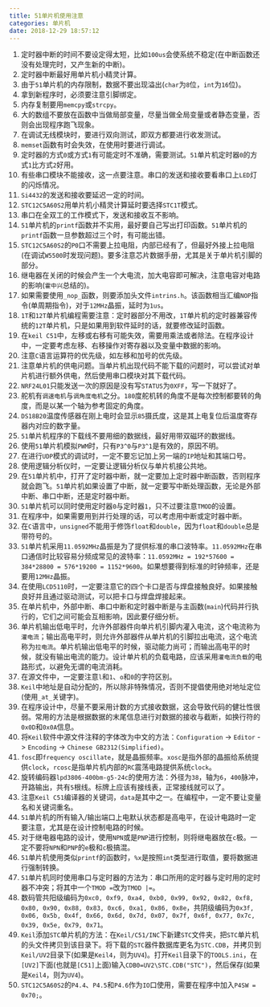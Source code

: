 ```yaml
---
title: 51单片机使用注意
categories: 单片机
date: 2018-12-29 18:57:12
---
```

1. 定时器中断的时间不要设定得太短，比如`100us`会使系统不稳定(在中断函数还没有处理完时，又产生新的中断)。<!--more-->
2. 定时器中断最好用单片机小精灵计算。
3. 由于`51`单片机的内存限制，数据不要出现溢出(`char`为`8`位，`int`为`16`位)。
4. 拿到新程序时，必须要注意引脚绑定。
5. 内存复制要用`memcpy`或`strcpy`。
6. 大的数组不要放在函数中当做局部变量，尽量当做全局变量或者静态变量，否则会出现程序跑飞现象。
7. 在调试无线模块时，要进行双向测试，即双方都要进行收发测试。
8. `memset`函数有时会失效，在使用时要进行调试。
9. 定时器的方式`0`或方式`1`有可能定时不准确，需要测试。`51`单片机定时器`0`的方式`1`比方式`2`好用。
10. 有些串口模块不能接收，这一点要注意。串口的发送和接收要看串口上`LED`灯的闪烁情况。
11. `Si4432`的发送和接收要延迟一定的时间。
12. `STC12C5A60S2`用单片机小精灵计算延时要选择`STC1T`模式。
13. 串口在全双工的工作模式下，发送和接收互不影响。
14. `51`单片机的`printf`函数并不实用，最好要自己写出打印函数。`51`单片机的`printf`函数一旦参数超过三个时，有可能出错。
15. `STC12C5A60S2`的`P0`口不需要上拉电阻，内部已经有了，但最好外接上拉电阻(在调试`W5500`时发现问题)。要多注意芯片数据手册，尤其是关于单片机引脚的部分。
16. 继电器在关闭的时候会产生一个大电流，加大电容即可解决，注意电容对电路的影响(`霍中兴`总结的)。
17. 如果需要使用`_nop_`函数，则要添加头文件`intrins.h`。该函数相当汇编`NOP`指令(单周期指令)，对于`12MHz`晶振，延时为`1us`。
18. `1T`和`12T`单片机编程需要注意：定时器部分不用改，`1T`单片机的定时器兼容传统的`12T`单片机，只是如果用到软件延时的话，就要修改延时函数。
19. 在`keil C51`中，左移或右移有可能失效，需要用乘法或者除法。在程序设计中，一定要考虑左移、右移操作对寄存器以及变量中数据的影响。
20. 注意`C`语言运算符的优先级，如左移和加号的优先级。
21. 注意单片机的供电问题。当单片机出现代码不能下载的问题时，可以尝试对单片机进行额外供电，然后使用串口模块对其下载代码。
22. `NRF24L01`只能发送一次的原因是没有写`STATUS`为`0XFF`，写一下就好了。
23. 舵机有`调速电机`与`调角度电机`之分。`180`度舵机转的角度不是每次控制都要转的角度，而是以某一个轴为参考固定的角度。
24. `DS18B20`温度传感器在刚上电时会显示`85`摄氏度，这是其上电复位后温度寄存器内对应的数字量。
25. `51`单片机程序的下载线不要用细的数据线，最好用带双磁环的数据线。
26. 使用`51`单片机模拟`PWM`时，只有`P3^0`与`P3^1`是有效的，原因不明。
27. 在进行`UDP`模式的调试时，一定不要忘记加上另一端的`IP`地址和其端口号。
28. 使用逻辑分析仪时，一定要让逻辑分析仪与单片机接公共地。
29. 在`51`单片机中，打开了定时器中断，就一定要加上定时器中断函数，否则程序就会跑飞。`51`单片机如果设置了中断，就一定要写中断处理函数，无论是外部中断、串口中断，还是定时器中断。
30. `51`单片机可以同时使用定时器`0`与定时器`1`，只不过要注意`TMOD`的设置。
31. 在程序中，如果需要用到并行处理的话，可以考虑用中断或定时器中断。
32. 在`C`语言中，`unsigned`不能用于修饰`float`和`double`，因为`float`和`double`总是带符号的。
33. `51`单片机采用`11.0592MHz`晶振是为了提供标准的串口波特率。`11.0592MHz`在串口通信时比较容易分频成常见的波特率：`11.0592MHz = 192*57600 = 384*28800 = 576*19200 = 1152*9600`。如果想要得到标准的时钟频率，还是要用`12MHz`晶振。
34. 在使用`LCD5110`时，一定要注意它的四个卡口是否与焊盘接触良好。如果接触良好并且通过驱动测试，可以把卡口与焊盘焊接起来。
35. 在单片机中，外部中断、串口中断和定时器中断是与主函数(`main`)代码并行执行的，它们之间可能会互相影响，因此要仔细分析。
36. 单片机输出低电平时，允许外部器件向单片机引脚内灌入电流，这个电流称为`灌电流`；输出高电平时，则允许外部器件从单片机的引脚拉出电流，这个电流称为`拉电流`。单片机输出低电平的时候，驱动能力尚可；而输出高电平的时候，就没有输出电流的能力。设计单片机的负载电路，应该采用`灌电流负载`的电路形式，以避免无谓的电流消耗。
37. 在源文件中，一定要注意`l`和`1`、`o`和`0`的字符区别。
38. `Keil`中地址是自动分配的，所以除非特殊情况，否则不提倡使用绝对地址定位(使用`_at_`关键字)。
39. 在程序设计中，尽量不要采用计数的方式接收数据，这会导致代码的健壮性很弱。常用的方法是根据数据的末尾信息进行对数据的接收与截断，如换行符的`0x0D`和`0x0A`信息。
40. 将`Keil`软件中源文件注释的字体改为中文的方法：`Configuration` -> `Editor` -> `Encoding` -> `Chinese GB2312(Simplified)`。
41. `fosc`即`frequency oscillate`，就是晶振频率。`xosc`是指外部的晶振给系统提供`clock`，`rcosc`是指单片机内部的`RC`震荡电路提供系统`clock`。
42. 旋转编码器`lpd3806-400bm-g5-24c`的使用方法：外径为`38`，轴为`6`，`400`脉冲，开路输出，共有`5`根线。标牌上应该有接线表，正常接线就可以了。
43. 注意`Keil C51`编译器的关键词，`data`是其中之一。在编程中，一定不要让变量名和关键词重名。
44. `51`单片机的所有输入/输出端口上电默认状态都是高电平，在设计电路时一定要注意，尤其是在设计控制电路的时候。
45. 对于继电器电路的设计，使用`NPN`或是`PNP`进行控制，则将继电器放在`c`极。一定不要将`NPN`和`PNP`的`e`极和`c`极搞混。
46. `51`单片机使用类似`printf`的函数时，`%x`是按照`int`类型进行取值，要将数据进行强制转换。
47. `51`单片机同时使用串口与定时器的方法为：串口所用的定时器与定时用的定时器不冲突；将其中一个`TMOD =`改为`TMOD |=`。
48. 数码管共阳级编码为`0xc0, 0xf9, 0xa4, 0xb0, 0x99, 0x92, 0x82, 0xf8, 0x80, 0x90, 0x88, 0x83, 0xc6, 0xa1, 0x86, 0x8e`，共阴级编码为`0x3f, 0x06, 0x5b, 0x4f, 0x66, 0x6d, 0x7d, 0x07, 0x7f, 0x6f, 0x77, 0x7c, 0x39, 0x5e, 0x79, 0x71`。
49. `Keil`添加`STC`单片机的方法：在`Keil/C51/INC`下新建`STC`文件夹，把`STC`单片机的头文件拷贝到该目录下。将下载的`STC`器件数据库更名为`STC.CDB`，并拷贝到`Keil/UV2`目录下(如果是`Keil4`，则为`UV4`)。打开`Keil`目录下的`TOOLS.ini`，在`[UV2]`下面(也就是`[C51]`上面)输入`CDB0=UV2\STC.CDB("STC")`，然后保存(如果是`Keil4`，则为`UV4`)。
50. `STC12C5A60S2`的`P4.4`、`P4.5`和`P4.6`作为`IO`口使用，需要在程序中加入`P4SW = 0x70;`。